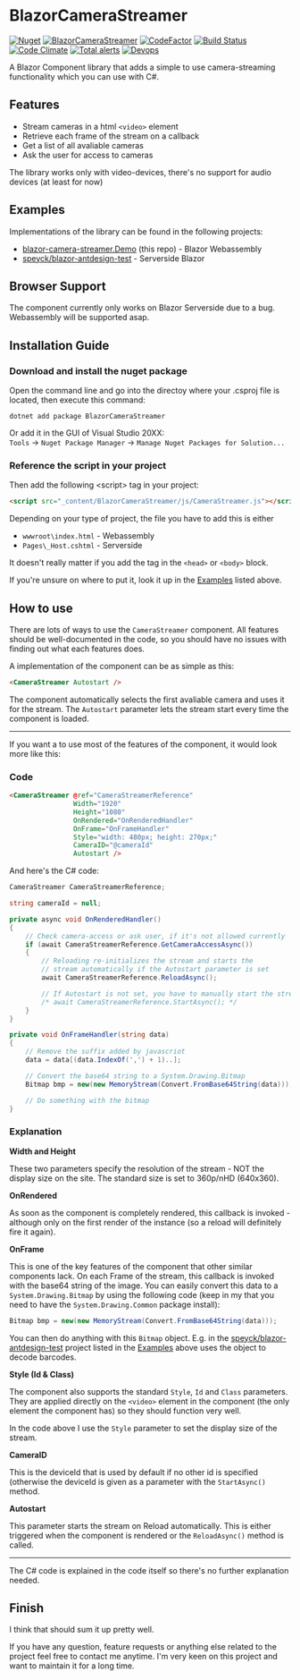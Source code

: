 # BlazorCameraStreamer
  
[![Nuget](https://img.shields.io/nuget/v/BlazorCameraStreamer?style=flat-square)](https://www.nuget.org/packages/BlazorCameraStreamer/)
[![BlazorCameraStreamer](https://img.shields.io/nuget/dt/BlazorCameraStreamer.svg?style=flat-square)](https://www.nuget.org/packages/BlazorCameraStreamer/)
[![CodeFactor](https://img.shields.io/codefactor/grade/github/speyck/blazor-camera-streamer?style=flat-square)](https://www.codefactor.io/repository/github/speyck/barcodereader)
[![Build Status](https://img.shields.io/travis/speyck/blazor-camera-streamer.svg?branch=main&style=flat-square)](https://app.travis-ci.com/speyck/blazor-camera-streamer)
[![Code Climate](https://img.shields.io/codeclimate/maintainability/speyck/blazor-camera-streamer?style=flat-square)](https://codeclimate.com/github/speyck/blazor-camera-streamer)
[![Total alerts](https://img.shields.io/lgtm/alerts/github/speyck/blazor-camera-streamer?style=flat-square)](https://lgtm.com/projects/g/speyck/blazor-camera-streamer/alerts/)
[![Devops](https://img.shields.io/static/v1?label=devops&message=link&color=blue&style=flat-square)](https://dev.azure.com/baltermia/BlazorCameraStreamer)

A Blazor Component library that adds a simple to use camera-streaming functionality which you can use with C#.

## Features
  - Stream cameras in a html `<video>` element
  - Retrieve each frame of the stream on a callback
  - Get a list of all avaliable cameras
  - Ask the user for access to cameras

 The library works only with video-devices, there's no support for audio devices (at least for now)
  
## Examples
Implementations of the library can be found in the following projects:
  - [blazor-camera-streamer.Demo](https://github.com/speyck/blazor-camera-streamer/tree/main/blazor-camera-streamer.Demo) (this repo) - Blazor Webassembly
  - [speyck/blazor-antdesign-test](https://github.com/speyck/blazor-antdesign-test) - Serverside Blazor

## Browser Support
The component currently only works on Blazor Serverside due to a bug. Webassembly will be supported asap.

## Installation Guide

### Download and install the nuget package

Open the command line and go into the directoy where your .csproj file is located, then execute this command:
```
dotnet add package BlazorCameraStreamer
```

Or add it in the GUI of Visual Studio 20XX:  
`Tools` -> `Nuget Package Manager` -> `Manage Nuget Packages for Solution...`

### Reference the script in your project
Then add the following \<script\> tag in your project:
```html
<script src="_content/BlazorCameraStreamer/js/CameraStreamer.js"></script>
```
Depending on your type of project, the file you have to add this is either
  - `wwwroot\index.html` - Webassembly
  - `Pages\_Host.cshtml` - Serverside

It doesn't really matter if you add the tag in the `<head>` or `<body>` block.

If you're unsure on where to put it, look it up in the [Examples](#examples) listed above.

## How to use

There are lots of ways to use the `CameraStreamer` component. All features should be well-documented in the code, so you should have no issues with finding out what each features does.

A implementation of the component can be as simple as this:
```html
<CameraStreamer Autostart />
```
The component automatically selects the first avaliable camera and uses it for the stream. The `Autostart` parameter lets the stream start every time the component is loaded. 

---
If you want a to use most of the features of the component, it would look more like this:

### Code
```html
<CameraStreamer @ref="CameraStreamerReference"
                Width="1920"
                Height="1080"
                OnRendered="OnRenderedHandler"
                OnFrame="OnFrameHandler"
                Style="width: 480px; height: 270px;"
                CameraID="@cameraId"
                Autostart />
```

And here's the C# code:
```csharp
CameraStreamer CameraStreamerReference;

string cameraId = null;

private async void OnRenderedHandler()
{
    // Check camera-access or ask user, if it's not allowed currently
    if (await CameraStreamerReference.GetCameraAccessAsync())
    {
        // Reloading re-initializes the stream and starts the
        // stream automatically if the Autostart parameter is set
        await CameraStreamerReference.ReloadAsync();

        // If Autostart is not set, you have to manually start the stream again
        /* await CameraStreamerReference.StartAsync(); */
    }
}

private void OnFrameHandler(string data)
{
    // Remove the suffix added by javascriot
    data = data[(data.IndexOf(',') + 1)..];

    // Convert the base64 string to a System.Drawing.Bitmap
    Bitmap bmp = new(new MemoryStream(Convert.FromBase64String(data)));

    // Do something with the bitmap
}
```

### Explanation
**Width and Height**

These two parameters specify the resolution of the stream - NOT the display size on the site. The standard size is set to 360p/nHD (640x360).


**OnRendered**

As soon as the component is completely rendered, this callback is invoked - although only on the first render of the instance (so a reload will definitely fire it again).

**OnFrame**

This is one of the key features of the component that other similar components lack. On each Frame of the stream, this callback is invoked with the base64 string of the image. You can easily convert this data to a `System.Drawing.Bitmap` by using the following code (keep in my that you need to have the `System.Drawing.Common` package install):
```csharp
Bitmap bmp = new(new MemoryStream(Convert.FromBase64String(data)));
```
You can then do anything with this `Bitmap` object. E.g. in the [speyck/blazor-antdesign-test](https://github.com/speyck/blazor-antdesign-test) project listed in the [Examples](#examples) above uses the object to decode barcodes. 

**Style (Id & Class)**

The component also supports the standard `Style`, `Id` and `Class` parameters. They are applied directly on the `<video>` element in the component (the only element the component has) so they should function very well.

In the code above I use the `Style` parameter to set the display size of the stream.

**CameraID**

This is the deviceId that is used by default if no other id is specified (otherwise the deviceId is given as a parameter with the `StartAsync()` method.

**Autostart**

This parameter starts the stream on Reload automatically. This is either triggered when the component is rendered or the `ReloadAsync()` method is called.

---

The C# code is explained in the code itself so there's no further explanation needed.

## Finish

I think that should sum it up pretty well.

If you have any question, feature requests or anything else related to the project feel free to contact me anytime. I'm very keen on this project and want to maintain it for a long time.

 
